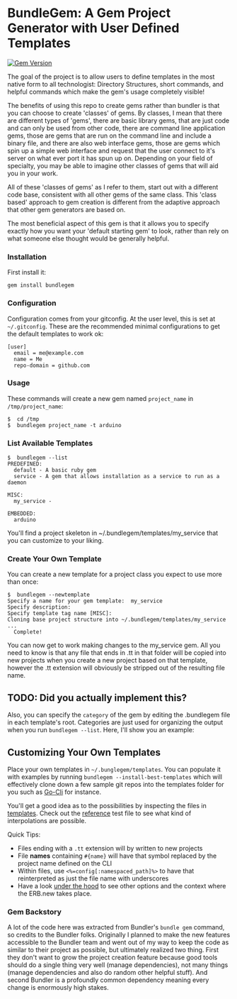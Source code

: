 # BundleGem: A Gem Project Generator with User Defined Templates
[![Gem Version](https://badge.fury.io/rb/bundlegem.svg)](https://badge.fury.io/rb/bundlegem)

The goal of the project is to allow users to define templates in the most native form to all technologist: Directory Structures, short commands, and helpful commands which make the gem's usage completely visible!

The benefits of using this repo to create gems rather than bundler is that you can choose to create 'classes' of gems.  By classes, I mean that there are different types of 'gems', there are basic library gems, that are just code and can only be used from other code, there are command line application gems, those are gems that are run on the command line and include a binary file, and there are also web interface gems, those are gems which spin up a simple web interface and request that the user connect to it's server on what ever port it has spun up on.  Depending on your field of specialty, you may be able to imagine other classes of gems that will aid you in your work.

All of these 'classes of gems' as I refer to them, start out with a different code base, consistent with all other gems of the same class.  This 'class based' approach to gem creation is different from the adaptive approach that other gem generators are based on.

The most beneficial aspect of this gem is that it allows you to specify exactly how you want your 'default starting gem' to look, rather than rely on what someone else thought would be generally helpful.


### Installation

First install it:
```
gem install bundlegem
```

### Configuration

Configuration comes from your gitconfig.  At the user level, this is set at `~/.gitconfig`.  These are the recommended minimal configurations to get the default templates to work ok:

```
[user]
  email = me@example.com
  name = Me
  repo-domain = github.com
```


### Usage

These commands will create a new gem named `project_name` in `/tmp/project_name`:

```
$  cd /tmp
$  bundlegem project_name -t arduino
```


### List Available Templates

```
$  bundlegem --list
PREDEFINED:
  default - A basic ruby gem
  service - A gem that allows installation as a service to run as a daemon

MISC:
  my_service -

EMBEDDED:
  arduino
```

You'll find a project skeleton in ~/.bundlegem/templates/my_service that you can customize to your liking.


### Create Your Own Template

You can create a new template for a project class you expect to use more than once:

```
$  bundlegem --newtemplate
Specify a name for your gem template:  my_service
Specify description:
Specify template tag name [MISC]:
Cloning base project structure into ~/.bundlegem/templates/my_service
...
  Complete!
```

You can now get to work making changes to the my_service gem.  All you need to know is that any file that ends in .tt in that folder will be copied into new projects when you create a new project based on that template, however the .tt extension will obviously be stripped out of the resulting file name.

## TODO: Did you actually implement this?

Also, you can specify the `category` of the gem by editing the .bundlegem file in each template's root.  Categories are just used for organizing the output when you run `bundlegem --list`.  Here, I'll show you an example:


## Customizing Your Own Templates

Place your own templates in `~/.bunglegem/templates`.  You can populate it with examples by running `bundlegem --install-best-templates` which will effectively clone down a few sample git repos into the templates folder for you such as [Go-Cli](https://github.com/TheNotary/go-cli) for instance.

You'll get a good idea as to the possibilities by inspecting the files in [templates](https://github.com/TheNotary/bundlegem/tree/master/lib/bundlegem/templates/cli_gem).  Check out the [reference](/spec/data/variable_manifest_test.rb) test file to see what kind of interpolations are possible.

Quick Tips:

- Files ending with a `.tt` extension will by written to new projects
- File **names** containing `#{name}` will have that symbol replaced by the project name defined on the CLI
- Within files, use `<%=config[:namespaced_path]%>` to have that reinterpreted as just the file name with underscores
- Have a look [under the hood](https://github.com/TheNotary/bundlegem/blob/master/lib/bundlegem/cli/gem.rb#L30-L43) to see other options and the context where the ERB.new takes place.


### Gem Backstory

A lot of the code here was extracted from Bundler's `bundle gem` command, so credits to the Bundler folks.  Originally I planned to make the new features accessible to the Bundler team and went out of my way to keep the code as similar to their project as possible, but ultimately realized two thing.  First they don't want to grow the project creation feature because good tools should do a single thing very well (manage dependencies), not many things (manage dependencies and also do random other helpful stuff).  And second Bundler is a profoundly common dependency meaning every change is enormously high stakes.
